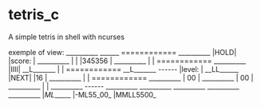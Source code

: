 # tetris_c
A simple tetris in shell with ncurses

exemple of view:
\_\_\_\_\_\_\_\_\_\_ \_\_\_\_\_\_ ============
\_\_\_\_\_\_\_\_\_\_ |HOLD| |score:    |
\_\_\_\_\_\_\_\_\_\_ |    | |345356    |
\_\_\_\_\_\_\_\_\_\_ |    | ============
\_\_\_\_\_\_\_\_\_\_ |IIII|
\_\_L\_\_\_\_\_\_\_ |    | ============
\_\_L\_\_\_\_\_\_\_ ------ |level:    |
\_\_LL\_\_\_\_\_\_ |NEXT| |16        |
\_\_\_\_\_\_\_\_\_\_ |    | ============
\_\_\_\_\_\_\_\_\_\_ | 00 |
\_\_\_\_\_\_\_\_\_\_ | 00 |
\_\_\_\_\_\_\_\_\_\_ |    |
\_\_\_\_\_\_\_\_\_\_ ------
\_\_\_\_\_\_\_\_\_\_
\_\_\_\_\_\_\_\_\_\_
\_\_\_\_\_\_\_\_\_\_
\_\_\_\_\_\_\_\_\_\_
\_\_\_\_\_\_\_\_\_\_
|_ML______
|-ML55_00_
|MMLL5500_
